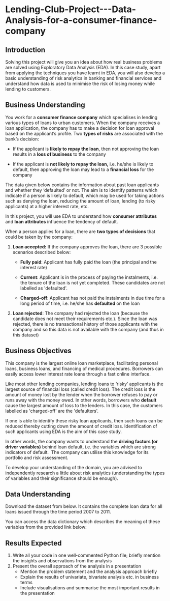 # Lending-Club-Project---Data-Analysis-for-a-consumer-finance-company

## Introduction

Solving this project will give you an idea about how real business problems are solved using Exploratory Data Analysis (EDA). In this case study, apart from applying the techniques you have learnt in EDA, you will also develop a basic understanding of risk analytics in banking and financial services and understand how data is used to minimise the risk of losing money while lending to customers.

## Business Understanding

You work for a **consumer finance company** which specialises in lending various types of loans to urban customers. When the company receives a loan application, the company has to make a decision for loan approval based on the applicant’s profile. Two **types of risks** are associated with the bank’s decision:

-   If the applicant is **likely to repay the loan**, then not approving the loan results in a **loss of business** to the company
    
-   If the applicant is **not likely to repay the loan,** i.e. he/she is likely to default, then approving the loan may lead to a **financial loss** for the company
    

The data given below contains the information about past loan applicants and whether they ‘defaulted’ or not. The aim is to identify patterns which indicate if a person is likely to default, which may be used for taking actions such as denying the loan, reducing the amount of loan, lending (to risky applicants) at a higher interest rate, etc.

In this project, you will use EDA to understand how **consumer attributes** and **loan attributes** influence the tendency of default.

When a person applies for a loan, there are **two types of decisions** that could be taken by the company:

1.  **Loan accepted:** If the company approves the loan, there are 3 possible scenarios described below:
    
    -   **Fully paid**: Applicant has fully paid the loan (the principal and the interest rate)
        
    -   **Current**: Applicant is in the process of paying the instalments, i.e. the tenure of the loan is not yet completed. These candidates are not labelled as 'defaulted'.
        
    -   **Charged-off**: Applicant has not paid the instalments in due time for a long period of time, i.e. he/she has **defaulted** on the loan 
        
2.  **Loan rejected**: The company had rejected the loan (because the candidate does not meet their requirements etc.). Since the loan was rejected, there is no transactional history of those applicants with the company and so this data is not available with the company (and thus in this dataset)

## Business Objectives

This company is the largest online loan marketplace, facilitating personal loans, business loans, and financing of medical procedures. Borrowers can easily access lower interest rate loans through a fast online interface. 

Like most other lending companies, lending loans to ‘risky’ applicants is the largest source of financial loss (called credit loss). The credit loss is the amount of money lost by the lender when the borrower refuses to pay or runs away with the money owed. In other words, borrowers who **default** cause the largest amount of loss to the lenders. In this case, the customers labelled as 'charged-off' are the 'defaulters'. 

If one is able to identify these risky loan applicants, then such loans can be reduced thereby cutting down the amount of credit loss. Identification of such applicants using EDA is the aim of this case study.

In other words, the company wants to understand the **driving factors (or driver variables)** behind loan default, i.e. the variables which are strong indicators of default.  The company can utilise this knowledge for its portfolio and risk assessment. 

  
To develop your understanding of the domain, you are advised to independently research a little about risk analytics (understanding the types of variables and their significance should be enough).

## Data Understanding

Download the dataset from below. It contains the complete loan data for all loans issued through the time period 2007 to 2011.

You can access the data dictionary which describes the meaning of these variables from the provided link below:

## Results Expected

1.  Write all your code in one well-commented Python file; briefly mention the insights and observations from the analysis 
2.  Present the overall approach of the analysis in a presentation 
    -   Mention the problem statement and the analysis approach briefly 
    -   Explain the results of univariate, bivariate analysis etc. in business terms
    -   Include visualisations and summarise the most important results in the presentation
